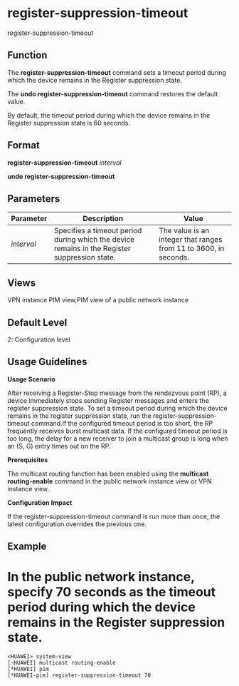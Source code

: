 register-suppression-timeout
============================

register-suppression-timeout

Function
--------



The **register-suppression-timeout** command sets a timeout period during which the device remains in the Register suppression state.

The **undo register-suppression-timeout** command restores the default value.



By default, the timeout period during which the device remains in the Register suppression state is 60 seconds.


Format
------

**register-suppression-timeout** *interval*

**undo register-suppression-timeout**


Parameters
----------

| Parameter | Description | Value |
| --- | --- | --- |
| *interval* | Specifies a timeout period during which the device remains in the Register suppression state. | The value is an integer that ranges from 11 to 3600, in seconds. |



Views
-----

VPN instance PIM view,PIM view of a public network instance


Default Level
-------------

2: Configuration level


Usage Guidelines
----------------

**Usage Scenario**

After receiving a Register-Stop message from the rendezvous point (RP), a device immediately stops sending Register messages and enters the register suppression state. To set a timeout period during which the device remains in the register suppression state, run the register-suppression-timeout command.If the configured timeout period is too short, the RP frequently receives burst multicast data. If the configured timeout period is too long, the delay for a new receiver to join a multicast group is long when an (S, G) entry times out on the RP.

**Prerequisites**

The multicast routing function has been enabled using the **multicast routing-enable** command in the public network instance view or VPN instance view.

**Configuration Impact**

If the register-suppression-timeout command is run more than once, the latest configuration overrides the previous one.


Example
-------

# In the public network instance, specify 70 seconds as the timeout period during which the device remains in the Register suppression state.
```
<HUAWEI> system-view
[~HUAWEI] multicast routing-enable
[*HUAWEI] pim
[*HUAWEI-pim] register-suppression-timeout 70

```
